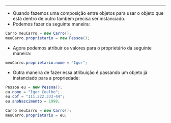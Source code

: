 ___
- Quando fazemos uma composição entre objetos para usar o objeto que está dentro de outro também precisa ser instanciado.
- Podemos fazer da seguinte maneira:
```java
Carro meuCarro = new Carro();
meuCarro.proprietario = new Pessoa();
```
- Agora podemos atribuir os valores para o proprietário da seguinte maneira:
```java
meuCarro.proprietario.nome = "Igor";
```
- Outra maneira de fazer essa atribuição é passando um objeto já instanciado para a propriedade:
```java
Pessoa eu = new Pessoa();
eu.nome = "Igor Coelho";
eu.cpf = "111.222.333-44";
eu.anoNascimento = 1998;

Carro meuCarro = new Carro();
meuCarro.proprietario = eu;
```
